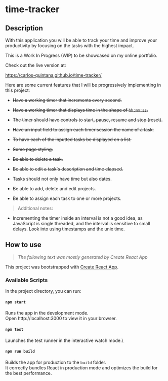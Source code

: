 # time-tracker

## Description
With this application you will be able to track your time and improve your productivity by focusing on the tasks with the highest impact.

This is a Work In Progress (WIP) to be showcased on my online portfolio.

Check out the live version at:

https://carlos-quintana.github.io/time-tracker/

Here are some current features that I will be progressively implementing in this project:

- ~~Have a working timer that increments every second.~~
- ~~Have a working timer that displays time in the shape of `hh:mm:ss`.~~
- ~~The timer should have controls to start, pause, resume and stop (reset).~~
- ~~Have an input field to assign each timer session the name of a task.~~
- ~~To have each of the inputted tasks be displayed on a list.~~
- ~~Some page styling.~~
- ~~Be able to delete a task.~~
- ~~Be able to edit a task's description and time elapsed.~~

- Tasks should not only have time but also dates.

- Be able to add, delete and edit projects.
- Be able to assign each task to one or more projects.

> Additional notes:
- Incrementing the timer inside an interval is not a good idea, as JavaScript is single threaded, and the interval is sensitive to small delays. Look into using timestamps and the unix time.


## How to use
>*The following text was mostly generated by Create React App*

This project was bootstrapped with [Create React App](https://github.com/facebook/create-react-app).

### Available Scripts
In the project directory, you can run:

#### `npm start`
Runs the app in the development mode.\
Open http://localhost:3000 to view it in your browser.

#### `npm test`
Launches the test runner in the interactive watch mode.\

#### `npm run build`
Builds the app for production to the `build` folder.\
It correctly bundles React in production mode and optimizes the build for the best performance.
